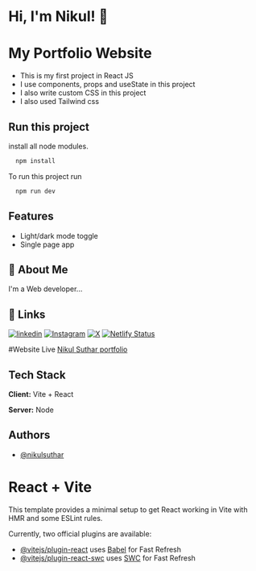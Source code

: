 # Hi, I'm Nikul! 👋
# My Portfolio Website
- This is my first project in React JS
- I use components, props and useState in this project
- I also write custom CSS in this project
- I also used Tailwind css

## Run this project

install all node modules.

```bash
  npm install
```
To run this project run 

```bash
  npm run dev
```


## Features

- Light/dark mode toggle
- Single page app

## 🚀 About Me
I'm a Web developer...

## 🔗 Links
[![linkedin](https://img.shields.io/badge/linkedin-0A66C2?style=for-the-badge&logo=linkedin&logoColor=white)](https://www.linkedin.com/in/nikulsuthar/)
[![Instagram](https://img.shields.io/badge/Instagram-E4405F?style=for-the-badge&logo=instagram&logoColor=white)](https://www.instagram.com/nikcodeorg)
[![X](https://img.shields.io/badge/twitter-1DA1F2?style=for-the-badge&logo=twitter&logoColor=white)](https://x.com/NikulSuthar27)
[![Netlify Status](https://api.netlify.com/api/v1/badges/3ce0d6f8-1b4f-43c4-85fa-3e35d4d2b558/deploy-status)](https://app.netlify.com/sites/nikulsuthar/deploys)

#Website Live
[Nikul Suthar portfolio](https://nikulsuthar.netlify.com)
## Tech Stack

**Client:** Vite + React

**Server:** Node

## Authors

- [@nikulsuthar](https://github.com/Nikulsuthar2)

# React + Vite

This template provides a minimal setup to get React working in Vite with HMR and some ESLint rules.

Currently, two official plugins are available:

- [@vitejs/plugin-react](https://github.com/vitejs/vite-plugin-react/blob/main/packages/plugin-react/README.md) uses [Babel](https://babeljs.io/) for Fast Refresh
- [@vitejs/plugin-react-swc](https://github.com/vitejs/vite-plugin-react-swc) uses [SWC](https://swc.rs/) for Fast Refresh
